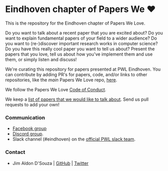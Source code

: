 # Eindhoven chapter of Papers We ❤

This is the repository for the Eindhoven chapter of Papers We Love.

Do you want to talk about a recent paper that you are excited about? Do you
want to explain fundamental papers of your field to a wider audience?  Do you
want to (re-)discover important research works in computer science? Do you have
this really cool paper you want to tell us about?  Present the papers that you
love, tell us about how you've implement them and use them, or simply listen
and discuss!

We're curating this repository for papers presented at PWL Eindhoven. You can
contribute by adding PR's for papers, code, and/or links to other repositories,
like the _main_ Papers We Love repo,
[here](https://github.com/papers-we-love/papers-we-love).

We follow the Papers We Love [Code of Conduct](code-of-conduct.md).

We keep a [list of papers that we would like to talk about](paper_ideas.md).
Send us pull requests to add your own!

### Communication
- [Facebook group](https://www.facebook.com/groups/eindhovenpwl)
- [Discord group](https://discord.gg/6GSA6Dz).
- Slack channel (#eindhoven) on the [official PWL slack team](http://papersweloveslack.herokuapp.com/).


### Contact

- Jim Aldon D'Souza | [GitHub](https://github.com/jimdsouza) | [Twitter](https://twitter.com/jimdsouza)
